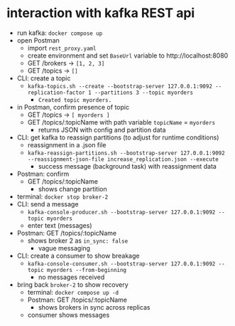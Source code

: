 # interaction with kafka REST api

* run kafka: `docker compose up`
* open Postman
  * import `rest_proxy.yaml`
  * create environment and set `BaseUrl` variable to http://localhost:8080
  * GET /brokers -> `[1, 2, 3]`
  * GET /topics -> `[]`
* CLI: create a topic
  * `kafka-topics.sh --create --bootstrap-server 127.0.0.1:9092 --replication-factor 1 --partitions 3 --topic myorders`
    * `Created topic myorders.`
* in Postman, confirm presence of topic
  * GET /topics -> `[ myorders ]`
  * GET /topics/:topicName with path variable `topicName` = `myorders`
    * returns JSON with config and partition data
* CLI: get kafka to reassign partitions (to adjust for runtime conditions)
  * reassignment in a .json file
  * `kafka-reassign-partitions.sh --bootstrap-server 127.0.0.1:9092 --reassignment-json-file increase_replication.json --execute`
    * success message (background task) with reassignment data
* Postman: confirm
  * GET /topics/:topicName
    * shows change partition
* terminal: `docker stop broker-2`
* CLI: send a message
  * `kafka-console-producer.sh --bootstrap-server 127.0.0.1:9092 --topic myorders`
  * enter text (messages)
* Postman: GET /topics/:topicName
  * shows broker 2 as `in_sync: false`
    * vague messaging
* CLI: create a consumer to show breakage
  * `kafka-console-consumer.sh --bootstrap-server 127.0.0.1:9092 --topic myorders --from-beginning`
    * no messages received
* bring back `broker-2` to show recovery
  * terminal: `docker compose up -d`
  * Postman: GET /topics/:topicName
    * shows brokers in sync across replicas
  * consumer shows messages

